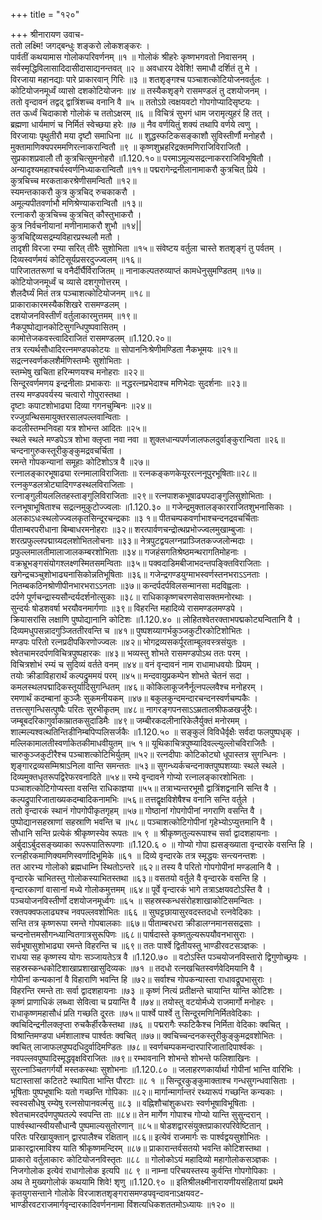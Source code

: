 +++
title = "१२०"

+++
श्रीनारायण उवाच-  
ततो लक्ष्मि! जगद्बन्धुः शङ्करो लोकशङ्करः ।  
पार्वतीं कथयामास गोलोकपरिवर्णनम् ॥१ ॥
गोलोकं श्रीहरेः कृष्णभगवतो निवासनम् ।  
सर्वस्मृद्धिविलासादिदासीदासाद्यनन्तवत् ॥२ ॥
अवधारय देवेशि! समाधौ दर्शितं तु मे ।  
विरजाया महानद्याः पारे प्राकारवान् गिरिः ॥३ ॥
शतशृङ्गश्च पञ्चाशत्कोटियोजनवर्तुलः ।  
कोटियोजनमूर्ध्वं व्यासो दशकोटियोजनः ॥४ ॥
तस्यैकशृङ्गे रासमण्डलं तु दशयोजनम् ।  
ततो वृन्दावनं तद्वद् द्वात्रिंशच्च वनानि वै ॥५ ॥
ततोऽग्रे त्वक्षयवटो गोपगोप्यादिसृष्टयः ।  
तत ऊर्ध्वं चिदाकाशे गोलोकं च ततोऽक्षरम् ॥६ ॥
विचित्रं सुभगं धाम जरामृत्युहरं हि तत् ।  
ब्रह्मणा धार्यमाणं च निर्मितं स्वेच्छया हरेः ॥७ ॥
नैव वर्णयितुं शक्यं तथापि वर्णये त्वणु ।  
विरजायाः पृथुतीरौ मया दृष्टौ समाधिना ॥८ ॥
शुद्धस्फटिकसङ्काशौ सुविस्तीर्णौ मनोहरौ ।  
मुक्तामाणिक्यपरममणिरत्नाकरान्वितौ ॥९ ॥
कृष्णशुभ्रहरिद्रक्तमणिराजिविराजितौ ।  
सुप्रकाशप्रवालौ तौ कुत्रचित्सुमनोहरौ ॥1.120.१०॥
परमाऽमूल्यसद्रत्नाकरराजिविभूषितौ ।  
अन्यादृश्यमहाश्चर्यस्वर्णनिध्याकरान्वितौ ॥११॥
पद्मरागेन्द्रनीलानामाकरौ कुत्रचित् प्रिये ।  
कुत्रचिच्च मरकताकरश्रेणीसमन्वितौ ॥१२॥  
स्यमन्तकाकरौ कुत्र कुत्रचिद् रुचकाकरौ ।  
अमूल्यपीतवर्णाभौ मणिश्रेण्याकरान्वितौ ॥१३॥  
रत्नाकरौ कुत्रचिच्च कुत्रचित् कौस्तुभाकरौ ।  
कुत्र निर्वचनीयानां मणीनामाकरौ शुभौ ॥१४\|\|  
कुत्रचिद्दिव्यसद्रम्यविहारप्रस्थलौ मतौ ।  
तादृशी विरजा रम्या सरित् तीरैः सुशोभिता ॥१५॥
संवेष्टय वर्तुला चास्ते शतशृङ्गं तु पर्वतम् ।  
दिव्यस्वर्णमयं कोटिसूर्यप्रसरदुज्ज्वलम् ॥१६॥  
पारिजाततरूणां च वनैर्दीर्घैर्विराजितम् ॥
नानाकल्पतरुव्याप्तं कामधेनुसुमण्डितम् ॥१७॥  
कोटियोजनमूर्ध्वं च व्यासे दशगुणोत्तरम् ।  
शैलदैर्घ्यं मितं तत्र पञ्चाशत्कोटियोजनम् ॥१८॥  
प्राकाराकारमस्यैकशिखरे रासमण्डलम् ।  
दशयोजनविस्तीर्णं वर्तुलाकारमुत्तमम् ॥१९॥  
नैकपुष्पोद्यानकोटिसुगन्धिपुष्पवासितम् ।  
कामोत्तेजकवस्त्वादिराजितं रासमण्डलम् ॥1.120.२०॥  
तत्र रत्यर्थसौधादिरत्नमण्डपकोटयः ॥
सोपाननिःश्रेणीमण्डिता नैकभूमयः ॥२१॥  
सद्रत्नस्वर्णकलशैर्मणिस्तम्भैः सुशोभिताः ।  
स्तम्भेषु खचिता हरिन्मणयश्च मनोहराः ॥२२॥  
सिन्दूरवर्णमणय इन्द्रनीलाः प्रभाकराः ॥
नद्धरत्नप्रभेदाश्च मणिभेदाः सुदर्शनाः ॥२३॥  
तस्य मण्डपवर्यस्य चत्वारो गोपुरास्तथा ।  
दृष्टाः कपाटशोभाढ्या दिव्या गगनचुम्बिनः ॥२४॥  
रज्जुग्रन्थिसमायुक्तरसालपल्लवान्विताः ।  
कदलीस्तम्भनिवहा यत्र शोभन्त आदितः ॥२५॥  
स्थले स्थले मण्डपेऽत्र शोभा क्लृप्ता नवा नवा ॥
शुक्लधान्यपर्णजालफलदुर्वाङ्कुरान्विता ॥२६॥  
चन्दनागुरुकस्तूरीकुङ्कुमद्रवचर्चिता ।  
रमन्ते गोपकन्यानां समूहाः कोटिशोऽत्र वै ॥२७॥  
रत्नालङ्कारभूषाढ्या रत्नमालाविराजिताः ॥
रत्नकङ्कणकेयूररत्ननूपुरभूषिताः॥२८॥
रत्नकुण्डलत्रोट्यादिगण्डस्थलविराजिताः ।  
रत्नाङ्गुलीयललितहस्ताङ्गुलिविराजिताः ॥२९॥
रत्नपाशकभूषाढ्यपदाङ्गुलिसुशोभिताः ।  
रत्नभूषाभूषिताश्च सद्रत्नमुकुटोज्ज्वलाः ॥1.120.३० ॥
गजेन्द्रमुक्तालङ्कारराजितशुभनासिकाः ।  
अलकाऽधःस्थलोज्ज्वलकृतसिन्दूरचन्द्रकाः ॥३ १॥
पीतचम्पकवर्णाभाश्चन्दनद्रवचर्चिताः  
पीताम्बरपरीधाना बिम्बाधरमनोहराः ॥३२॥
शरत्पार्वणचन्द्रोत्थप्रभोज्ज्वलमुखाम्बुजाः ।  
शरत्प्रफुल्लपद्माग्र्यदलशोभितलोचनाः ॥३३॥
नेत्रपुटद्वयलग्नप्राञ्जितकज्जलोन्मदाः ।  
प्रफुल्लमालतीमालाजालकम्बरशोभिताः ॥३४॥
गजहंसगतिश्रेष्ठमन्थरागतिमोहनाः ।  
वक्रभ्रूभङ्गसंयोगश्लक्ष्णस्मितसमन्विताः ॥३५॥
पक्वदाडिमबीजाभदन्तपङ्क्तिविराजिताः ।  
खगेन्द्रचञ्चुशोभाढ्यनासिकोन्नतिभूषिताः ॥३६॥
गजेन्द्रगण्डयुग्माभस्वर्णस्तनभराऽऽनताः ।  
नितम्बकठिनश्रोणीपीनभारभराऽऽनताः ॥३७॥
कन्दर्पदर्पविलसन्मानसा मदविह्वलाः ।  
दर्पणे पूर्णचन्द्रास्यसौन्दर्यदर्शनोत्सुकाः ॥३८॥
राधिकाकृष्णचरणसेवासक्तमनोरथाः ।  
सुन्दर्यः षोडशवर्षा भरयौवनमार्गणाः ॥३९॥
विहरन्ति महादिव्ये रासमण्डलमण्डपे ।  
क्रियासरांसि लक्षाणि पुष्पोद्यानानि कोटिशः ॥1.120.४० ॥
लोहितश्वेतरक्ताभपद्मकोट्यन्वितानि वै ।  
दिव्यमधुपसन्नादगुञ्जिततीरवन्ति च ॥४१॥
पुष्पशय्यागर्भकुञ्जकुटीरकोटिशोभितः ।  
मण्डपः परितो रत्नप्रदीपकिरणोज्ज्वलः ॥४२॥
भोगद्रव्यसकर्पूरताम्बूलवस्त्रसंयुतः ।  
श्वेतचामरदर्पणविचित्रपुष्पहारकः ॥४३॥
भव्यस्तु शोभते रासमण्डपोऽथ ततः परम् ।  
विचित्रशोभं रम्यं च सुदिव्यं वर्तते वनम् ॥४४॥
वनं वृन्दावनं नाम राधामाधवयोः प्रियम् ।  
तयोः क्रीडाविहारार्थं कल्पद्रुममयं परम् ॥४५॥
मन्दवायुप्रकम्पेन शोभते चेतनं सदा ।  
कमलस्थलपद्मादिकस्तूर्यादिसुगन्धितम् ॥४६॥
कोकिलाकूजनैर्नूत्नपल्लवैश्च मनोहरम् ।  
रमणार्थं कदम्बानां कुञ्जैः सुकमनीयकम् ॥४७॥
बकुलकुन्दमन्दारचन्दनस्वर्णचम्पकैः ।  
तत्तत्सुगन्धिसत्पुष्पैः परितः सुरभीकृतम् ॥४८॥
नागरङ्गपनसाऽऽम्रतालश्रीफळखर्जुरैः।  
जम्बूबदरिकागुर्वाकाम्रातकसुदाडिमैः ॥४९॥
जम्बीरकदलीनारिकेलैर्युक्तं मनोरमम् ।  
शाल्मल्यश्वत्थतिन्तिडीनिम्बपिप्पलिसर्जकैः ॥1.120.५० ॥
सङ्कुलं विविधैर्वृक्षैः सर्वदा फलपुष्पधृक् ।  
मल्लिकामालतीस्वर्णाकेतकीमाधवीयुतम् ॥५ १॥
यूथिकाचित्रपुष्प्यादिवल्ल्युल्लोचविराजितैः ।  
चारुकुञ्जकुटीरैश्च पञ्चाशत्कोटिभिर्युतम् ॥५२॥
रत्नदीपाः कोटिकोट्यो धूपास्तत्र सुगन्धिनः ।  
शृङ्गारद्रव्यसम्मिश्राऽनिला वान्ति समन्ततः ॥५३॥
सुगन्ध्यर्कचन्दनाक्तपुष्पशय्याः स्थले स्थले ।  
दिव्यमुक्तधृतरूपद्विरेफरवनादिते ॥५४॥
रम्ये वृन्दावने गोप्यो रत्नालङ्कारशोभिताः ।  
पञ्चाशत्कोटिगोप्यस्ता वसन्ति राधिकाज्ञया ॥५५॥
तत्राभ्यन्तरभूमौ द्वात्रिंशद्वनानि सन्ति वै ।  
कल्पद्रुपारिजाताख्यकदम्बादिकनामभिः ॥५६॥
तत्तद्वृक्षविशेषैश्च वनानि सन्ति वर्तुले ।  
ततो वृन्दारकं स्थानं गोपगोपीकृतगृहम् ॥५७॥
गोष्ठानां गोपगोपीनां नगराणि वसन्ति वै ।  
पुष्पोद्यानसहस्राणां सहस्राणि भवन्ति च ॥५८॥
पञ्चाशत्कोटिगोपीनां गृहेभ्योऽप्युत्तमानि वै ।  
सौधानि सन्ति प्रत्येकं श्रीकृष्णस्येव रूपतः ॥५ ९ ॥
श्रीकृष्णतुल्यरूपाश्च सर्वा द्वादशहायनाः ।  
अर्बुदाऽर्बुदसङ्ख्याका रूपरूपातिरूपणाः ॥1.120.६ ० ॥
गोप्यो गोपा ह्यसङ्ख्याता वृन्दारके वसन्ति हि ।  
रत्नहीरकमाणिक्यमणिस्वर्णादिभूमिके ॥६१ ॥
दिव्ये वृन्दारके तत्र स्मृद्धयः सन्त्यनन्तशः ।  
तत आरभ्य गोलोको ब्रह्मधाम्नि स्थितोऽन्तरे ॥६२॥
तस्य वै परितो गोपगोपीनां मण्डलानि वै ।  
वृन्दारके चाभितस्तु गोलोकस्याभितस्तथा ॥६३॥
वसतयो वर्तुले वै वृन्दारके वसन्ति हि ।  
वृन्दारकाणां वासानां मध्ये गोलोकमुत्तमम् ॥६४॥
पूर्वे वृन्दारकं भागे तत्राऽक्षयवटोऽस्ति वै ।  
पञ्चयोजनविस्तीर्णो दशयोजनमूर्ध्वगः ॥६५ ॥
सहस्रस्कन्धसंरोहशाखाकोटिसमन्वितः ।  
रक्तपक्वफलाढ्यश्च नवपल्लवशोभितः ॥६६ ॥
सुघट्टछायासुरवदस्तदधो रत्नवेदिकाः ।  
सन्ति तत्र कृष्णरूपा रमन्ते गोपबालकाः ॥६७॥
पीताम्बरधरा क्रीडालग्नमानससद्रसाः ।  
चन्दनोत्तमसौगन्ध्यान्वितगात्रसुरूपिणः ॥६८॥
पार्षदास्ते कृष्णतुल्यरूपयौवनभासुराः ।  
सर्वभूषासुशोभाढ्या रमन्ते विहरन्ति च ॥६९॥
ततः पार्श्वे द्वितीयस्तु भाण्डीरवटसञ्ज्ञकः ।  
राधया सह कृष्णस्य योगः सञ्जायतेऽत्र वै ॥1.120.७० ॥
वटोऽस्ति पञ्चयोजनविस्तारो द्विगुणोच्छ्रयः ।  
सहस्रस्कन्धकोटिशाखाप्रशाखासुदिव्यकः ॥७१ ॥
तदधो रत्नखचितस्वर्णवेदिमयानि वै ।  
गोपीनां कन्यकानां वै विहाराणि भवन्ति हि ॥७२॥
सर्वाश्च गोपकन्यास्ता राधावद्रूपभासुराः ।  
विहरन्ति रमन्ते ताः सर्वा द्वादशहायनाः ॥७३ ॥
कृष्णं नित्यं प्रतीक्षन्ते चायान्ति यान्ति कोटिशः ।  
कृष्णं प्राणाधिकं लब्ध्वा सेवित्वा च प्रयान्ति वै ॥७४॥
तयोस्तु वटयोर्मध्ये राजमार्गो मनोहरः ।  
राधाकृष्णमहासौधं प्रति गच्छति दूरतः ॥७५॥
पार्श्वे पार्श्वे तु सिन्दूरमणिनिर्मितवेदिकाः ।  
क्वचिदिन्द्रनीलक्लृप्ता रुचकैर्हीरकैस्तथा ॥७६ ॥
पद्मरागैः स्फटिकैश्च निर्मिता वेदिकाः क्वचित् ।  
विश्रान्तिमण्डपा धर्मशालाश्च पार्श्वतः क्वचित् ॥७७॥
क्वचिच्चन्दनकस्तूरीकुङ्कुमद्रवशोभितः ।  
क्वचित् लाजाफलपुष्पदधिदुर्वादिमण्डितः ॥७८॥
स्वर्णचम्पकमन्दारपारिजातादिपार्श्वकः ।  
नवपल्लवपुष्पादिस्मृद्धवृक्षविराजितः ॥७९॥
रम्भावनानि शोभन्ते शोभन्ते फलिशाखिनः ।  
सुरत्नाञ्चितगर्गर्यो मस्तकस्थाः सुशोभनाः ॥1.120.८० ॥
जलाहरणकार्यार्था गोपीनां भान्ति वारिभिः ।  
घटास्तासां कटितटे स्थापिता भान्ति पौरटाः ॥८ १ ॥
सिन्दूरकुङ्कुमाक्ताश्च गन्धसुगन्धवासिताः ।  
भूषिताः पुष्पभूषाभिः यतो गच्छन्ति गोपिकाः ॥८२॥
मार्गान्मार्गान्तरं रथ्यारूपं गच्छन्ति कन्यकाः ।  
स्वस्वसौधेषु रम्येषु रत्नसोपानवर्त्मसु ॥८३ ॥
वह्निशौचांशुकधराः स्वर्णभूषाविभूषिताः ।  
श्वेतचामरदर्पणपुष्पतल्पे स्वपन्ति ताः ॥८४॥
तेन मार्गेण गोपाश्च गोप्यो यान्ति सुसुन्दरान् ।  
पार्श्वस्थान्स्वीयसौधान्वै पुष्पमाल्यसुतोरणान् ॥८५॥
षोडशद्वारसंयुक्तप्राकारपरिवेष्टितान् ।  
परितः परिखायुक्तान् द्वारपालैश्च रक्षितान् ॥८६॥
इत्येवं राजमार्गः सः पार्श्वद्वयसुशोभितः ।  
प्राकारद्वारमाविश्य याति श्रीकृष्णमन्दिरम् ॥८७॥
प्राकारान्तर्वसतयो भवन्ति कोटिशस्तथा ।  
प्राकारो वर्तुलाकारः कोटियोजनविस्तृतः ॥८८ ॥
गोलोकोऽयं महादिव्यो महागोलोकसञ्ज्ञकः ।  
निजगोलोक इत्येवं राधागोलोक इत्यपि ॥८ ९ ॥
नाम्ना परिचयस्तस्य कुर्वन्ति गोपगोपिकाः ।  
अथ ते मुख्यगोलोकं कथयामि शिवे! शृणु ॥1.120.९० ॥
इतिश्रीलक्ष्मीनारायणीयसंहितायां प्रथमे कृतयुगसन्ताने गोलोके विरजाशतशृङ्गरासमण्डपवृन्दावनाऽक्षयवट-  
भाण्डीरवटराजमार्गवृन्दारकादिवर्णननामा विंशत्यधिकशततमोऽध्यायः ॥१२० ॥
    
